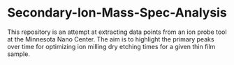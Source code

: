 # Secondary-Ion-Mass-Spec-Analysis
This repository is an attempt at extracting data points from an ion probe tool at the Minnesota Nano Center. The aim is to highlight the primary peaks over time for optimizing ion milling dry etching times for a given thin film sample.
